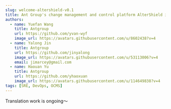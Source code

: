 ```yaml
---
slug: welcome-altershield-v0.1
title: Ant Group's change management and control platform AlterShield is officially open source
authors:
  - name: Yuefan Wang
    title: Antgroup
    url: https://github.com/yvan-wyf
    image_url: https://avatars.githubusercontent.com/u/8602438?v=4
  - name: Yalong Jin
    title: Antgroup
    url: https://github.com/jinyalong
    image_url: https://avatars.githubusercontent.com/u/53113006?v=4
    email: jimarcey@gmail.com
  - name: Haouan Yu
    title: Antgroup
    url: https://github.com/yhaoxuan
    image_url: https://avatars.githubusercontent.com/u/114649838?v=4
tags: [SRE, DevOps, OCMS]
---
```

Translation work is ongoing～


